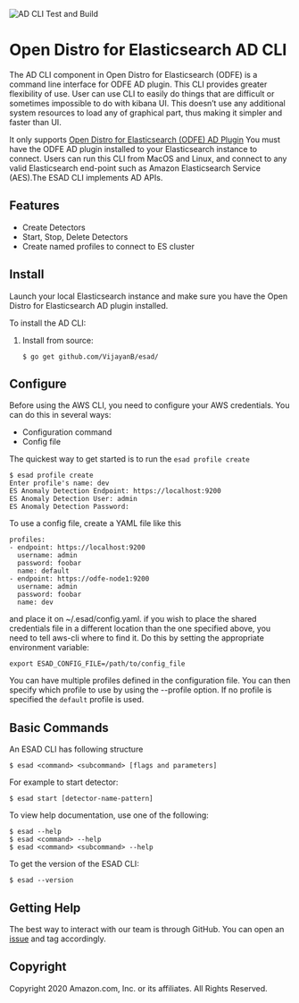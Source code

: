 ![AD CLI Test and Build](https://github.com/opendistro-for-elasticsearch/anomaly-detection/workflows/AD%20CLI%20Test%20and%20Build/badge.svg)
# Open Distro for Elasticsearch AD CLI

The AD CLI component in Open Distro for Elasticsearch (ODFE) is a command line interface for ODFE AD plugin.
This CLI provides greater flexibility of use. User can use CLI to easily do things that are difficult or sometimes impossible to do with kibana UI. This doesn’t use any additional  system resources to load any of graphical part, thus making it simpler and faster than UI. 

It only supports [Open Distro for Elasticsearch (ODFE) AD Plugin](https://opendistro.github.io/for-elasticsearch-docs/docs/ad/)
You must have the ODFE AD plugin installed to your Elasticsearch instance to connect. 
Users can run this CLI from MacOS and Linux, and connect to any valid Elasticsearch end-point such as Amazon Elasticsearch Service (AES).The ESAD CLI implements AD APIs.

## Features

* Create Detectors
* Start, Stop, Delete Detectors
* Create named profiles to connect to ES cluster

## Install

Launch your local Elasticsearch instance and make sure you have the Open Distro for Elasticsearch AD plugin installed.

To install the AD CLI:


1. Install from source:

    ```
    $ go get github.com/VijayanB/esad/
    ```

## Configure

Before using the AWS CLI, you need to configure your AWS credentials. You can do this in several ways:

* Configuration command
* Config file

The quickest way to get started is to run the `esad profile create`

```
$ esad profile create
Enter profile's name: dev
ES Anomaly Detection Endpoint: https://localhost:9200
ES Anomaly Detection User: admin
ES Anomaly Detection Password:
```

To use a config file, create a YAML file like this
```
profiles:
- endpoint: https://localhost:9200
  username: admin
  password: foobar
  name: default
- endpoint: https://odfe-node1:9200
  username: admin
  password: foobar
  name: dev
```
and place it on ~/.esad/config.yaml. if you wish to place the shared credentials file in a different location than the one specified above, you need to tell aws-cli where to find it. Do this by setting the appropriate environment variable:

```
export ESAD_CONFIG_FILE=/path/to/config_file
```
You can have multiple profiles defined in the configuration file. You can then specify which profile to use by using the --profile option. If no profile is specified the `default` profile is used.



## Basic Commands

An ESAD CLI has following structure
```
$ esad <command> <subcommand> [flags and parameters]
```
For example to start detector:
```
$ esad start [detector-name-pattern]
```
To view help documentation, use one of the following:
```
$ esad --help
$ esad <command> --help
$ esad <command> <subcommand> --help
```
To get the version of the ESAD CLI:
```
$ esad --version
```

## Getting Help

The best way to interact with our team is through GitHub. You can open an [issue](https://github.com/opendistro-for-elasticsearch/anomaly-detection/issues) and tag accordingly.

## Copyright

Copyright 2020 Amazon.com, Inc. or its affiliates. All Rights Reserved.


